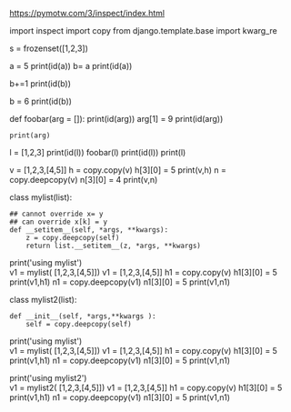 https://pymotw.com/3/inspect/index.html


import inspect
import copy
from django.template.base import kwarg_re

s = frozenset([1,2,3])

a = 5
print(id(a))
b= a
print(id(a))

b+=1
print(id(b))

b = 6
print(id(b))

def foobar(arg = []):
    print(id(arg))
    arg[1] = 9
    print(id(arg))

    print(arg)

l = [1,2,3]
print(id(l))
foobar(l)
print(id(l))
print(l)


v = [1,2,3,[4,5]]
h = copy.copy(v)
h[3][0] = 5
print(v,h) 
n = copy.deepcopy(v)
n[3][0] = 4
print(v,n)


class mylist(list):

    
    ## cannot override x= y
    ## can override x[k] = y
    def __setitem__(self, *args, **kwargs):
        z = copy.deepcopy(self)
        return list.__setitem__(z, *args, **kwargs)
 
print('using mylist')   
v1 = mylist( [1,2,3,[4,5]])
v1 = [1,2,3,[4,5]]
h1 = copy.copy(v)
h1[3][0] = 5
print(v1,h1) 
n1 = copy.deepcopy(v1)
n1[3][0] = 5
print(v1,n1)
    
class mylist2(list):

    def __init__(self, *args,**kwargs ):
        self = copy.deepcopy(self)
 
print('using mylist')   
v1 = mylist( [1,2,3,[4,5]])
v1 = [1,2,3,[4,5]]
h1 = copy.copy(v)
h1[3][0] = 5
print(v1,h1) 
n1 = copy.deepcopy(v1)
n1[3][0] = 5
print(v1,n1)
    

print('using mylist2')   
v1 = mylist2( [1,2,3,[4,5]])
v1 = [1,2,3,[4,5]]
h1 = copy.copy(v)
h1[3][0] = 5
print(v1,h1) 
n1 = copy.deepcopy(v1)
n1[3][0] = 5
print(v1,n1)
    
